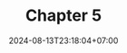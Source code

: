 ---
weight: 1300
title: "Chapter 5"
description: "A Tour Rust - SOLID Design Principles"
icon: "article"
date: "2024-08-13T23:18:04+07:00"
lastmod: "2024-08-13T23:18:04+07:00"
draft: false
toc: true
---